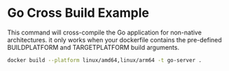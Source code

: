 # Go Cross Build Example

This command will cross-compile the Go application for non-native architectures.
it only works when your dockerfile contains the pre-defined BUILDPLATFORM and TARGETPLATFORM build arguments.

```bash
docker build --platform linux/amd64,linux/arm64 -t go-server .
```


